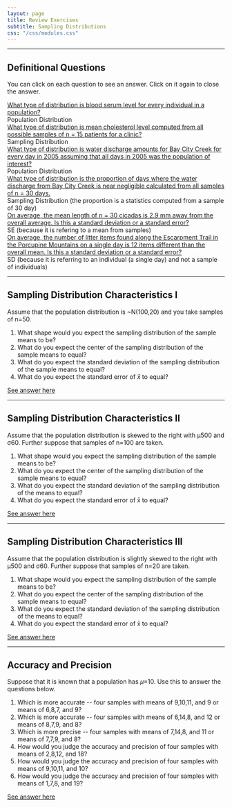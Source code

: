 ```yaml
---
layout: page
title: Review Exercises
subtitle: Sampling Distributions
css: "/css/modules.css"
---
```


----

## Definitional Questions

You can click on each question to see an answer. Click on it again to close the answer.

<div class="panel-group">

<div class="panel panel-default">
<div class="panel-heading">
<div class="panel-title">
<a data-toggle="collapse" href="#TypeDist1">What type of distribution is blood serum level for every individual in a population?</a>
</div>
</div>
<div id="TypeDist1" class="panel-collapse collapse">
<div class="panel-body">Population Distribution</div>
</div>
</div>

<div class="panel panel-default">
<div class="panel-heading">
<div class="panel-title">
<a data-toggle="collapse" href="#TypeDist2">What type of distribution is mean cholesterol level computed from all possible samples of n = 15 patients
for a clinic?</a>
</div>
</div>
<div id="TypeDist2" class="panel-collapse collapse">
<div class="panel-body">Sampling Distribution</div>
</div>
</div>

<div class="panel panel-default">
<div class="panel-heading">
<div class="panel-title">
<a data-toggle="collapse" href="#TypeDist3">What type of distribution is water discharge amounts for Bay City Creek for every day in 2005 assuming
that all days in 2005 was the population of interest?</a>
</div>
</div>
<div id="TypeDist3" class="panel-collapse collapse">
<div class="panel-body">Population Distribution</div>
</div>
</div>

<div class="panel panel-default">
<div class="panel-heading">
<div class="panel-title">
<a data-toggle="collapse" href="#TypeDist4">What type of distribution is the proportion of days where the water discharge from Bay City Creek is near
negligible calculated from all samples of n = 30 days.</a>
</div>
</div>
<div id="TypeDist4" class="panel-collapse collapse">
<div class="panel-body">Sampling Distribution (the proportion is a statistics computed from a sample of 30 day)</div>
</div>
</div>

<div class="panel panel-default">
<div class="panel-heading">
<div class="panel-title">
<a data-toggle="collapse" href="#SDSE1">On average, the mean length of n = 30 cicadas is 2.9 mm away from the overall average. Is this a standard
deviation or a standard error?</a>
</div>
</div>
<div id="SDSE1" class="panel-collapse collapse">
<div class="panel-body">SE (because it is refering to a mean from samples)</div>
</div>
</div>

<div class="panel panel-default">
<div class="panel-heading">
<div class="panel-title">
<a data-toggle="collapse" href="#SESE2">On average, the number of litter items found along the Escarpment Trail in the Porcupine Mountains on
a single day is 12 items different than the overall mean. Is this a standard deviation or a standard error?</a>
</div>
</div>
<div id="SDSE2" class="panel-collapse collapse">
<div class="panel-body">SD (because it is referring to an individual (a single day) and not a sample of individuals)</div>
</div>
</div>

</div>

----

## Sampling Distribution Characteristics I

Assume that the population distribution is ~N(100,20) and you take samples of n=50.
  
1. What shape would you expect the sampling distribution of the sample means to be?
1. What do you expect the center of the sampling distribution of the sample means to equal?
1. What do you expect the standard deviation of the sampling distribution of the sample means to equal?
1. What do you expect the standard error of $\bar{x}$ to equal?

[See answer here](zRevExAns/SamplingDist.html#sampling-distribution-characteristics-i)

----

## Sampling Distribution Characteristics II

Assume that the population distribution is skewed to the right with &mu;500 and &sigma;60. Further suppose that samples of n=100 are taken.
  
1. What shape would you expect the sampling distribution of the sample means to be?
1. What do you expect the center of the sampling distribution of the sample means to equal?
1. What do you expect the standard deviation of the sampling distribution of the means to equal?
1. What do you expect the standard error of x&#772; to equal?

[See answer here](zRevExAns/SamplingDist.html#sampling-distribution-characteristics-ii)

----

## Sampling Distribution Characteristics III

Assume that the population distribution is slightly skewed to the right with &mu;500 and &sigma;60. Further suppose that samples of n=20 are taken.
  
1. What shape would you expect the sampling distribution of the sample means to be?
1. What do you expect the center of the sampling distribution of the sample means to equal?
1. What do you expect the standard deviation of the sampling distribution of the means to equal?
1. What do you expect the standard error of x&#772; to equal?

[See answer here](zRevExAns/SamplingDist.html#sampling-distribution-characteristics-iii)

----

## Accuracy and Precision

Suppose that it is known that a population has $\mu$=10. Use this to answer the questions below.

1. Which is more accurate -- four samples with means of 9,10,11, and 9 or means of 6,8,7, and 9?
1. Which is more accurate -- four samples with means of 6,14,8, and 12 or means of 8,7,9, and 8?
1. Which is more precise -- four samples with means of 7,14,8, and 11 or means of 7,7,9, and 8?
1. How would you judge the accuracy and precision of four samples with means of 2,8,12, and 18?
1. How would you judge the accuracy and precision of four samples with means of 9,10,11, and 10?
1. How would you judge the accuracy and precision of four samples with means of 1,7,8, and 19?
    
[See answer here](zRevExAns/SamplingDist.html#accuracy-and-precision)
